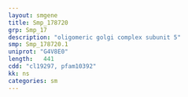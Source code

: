 ```yaml
---
layout: smgene
title: Smp_178720
grp: Smp_17
description: "oligomeric golgi complex subunit 5"
smp: Smp_178720.1
uniprot: "G4V8E0"
length:   441
cdd: "cl19297, pfam10392"
kk: ns
categories: sm
---
```


